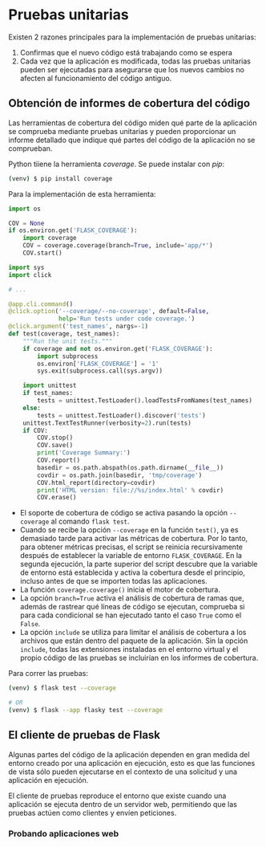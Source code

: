 # Pruebas unitarias

Existen 2 razones principales para la implementación de pruebas unitarias:
1. Confirmas que el nuevo código está trabajando como se espera
2. Cada vez que la aplicación es modificada, todas las pruebas unitarias pueden ser ejecutadas para asegurarse que los nuevos cambios no afecten al funcionamiento del código antiguo.

## Obtención de informes de cobertura del código

Las herramientas de cobertura del código miden qué parte de la aplicación se comprueba mediante pruebas unitarias y pueden proporcionar un informe detallado que indique qué partes del código de la aplicación no se comprueban.

Python tiiene la herramienta *coverage*. Se puede instalar con *pip*:
```bash
(venv) $ pip install coverage
```

Para la implementación de esta herramienta:
```python
import os

COV = None
if os.environ.get('FLASK_COVERAGE'):
    import coverage
    COV = coverage.coverage(branch=True, include='app/*')
    COV.start()

import sys
import click

# ...

@app.cli.command()
@click.option('--coverage/--no-coverage', default=False,
              help='Run tests under code coverage.')
@click.argument('test_names', nargs=-1)
def test(coverage, test_names):
    """Run the unit tests."""
    if coverage and not os.environ.get('FLASK_COVERAGE'):
        import subprocess
        os.environ['FLASK_COVERAGE'] = '1'
        sys.exit(subprocess.call(sys.argv))

    import unittest
    if test_names:
        tests = unittest.TestLoader().loadTestsFromNames(test_names)
    else:
        tests = unittest.TestLoader().discover('tests')
    unittest.TextTestRunner(verbosity=2).run(tests)
    if COV:
        COV.stop()
        COV.save()
        print('Coverage Summary:')
        COV.report()
        basedir = os.path.abspath(os.path.dirname(__file__))
        covdir = os.path.join(basedir, 'tmp/coverage')
        COV.html_report(directory=covdir)
        print('HTML version: file://%s/index.html' % covdir)
        COV.erase()
```
- El soporte de cobertura de código se activa pasando la opción `--coverage` al comando `flask test`.
- Cuando se recibe la opción `--coverage` en la función `test()`, ya es demasiado tarde para activar las métricas de cobertura. Por lo tanto, para obtener métricas precisas, el script se reinicia recursivamente después de establecer la variable de entorno `FLASK_COVERAGE`. En la segunda ejecución, la parte superior del script descubre que la variable de entorno está establecida y activa la cobertura desde el principio, incluso antes de que se importen todas las aplicaciones.
- La función `coverage.coverage()` inicia el motor de cobertura.
- La opción `branch=True` activa el análisis de cobertura de ramas que, además de rastrear qué líneas de código se ejecutan, comprueba si para cada condicional se han ejecutado tanto el caso `True` como el `False`. 
- La opción `include` se utiliza para limitar el análisis de cobertura a los archivos que están dentro del paquete de la aplicación. Sin la opción `include`, todas las extensiones instaladas en el entorno virtual y el propio código de las pruebas se incluirían en los informes de cobertura.

Para correr las pruebas:
```bash
(venv) $ flask test --coverage

# OR
(venv) $ flask --app flasky test --coverage
```

## El cliente de pruebas de Flask

Algunas partes del código de la aplicación dependen en gran medida del entorno creado por una aplicación en ejecución, esto es que las funciones de vista sólo pueden ejecutarse en el contexto de una solicitud y una aplicación en ejecución.

El cliente de pruebas reproduce el entorno que existe cuando una aplicación se ejecuta dentro de un servidor web, permitiendo que las pruebas actúen como clientes y envíen peticiones.

### Probando aplicaciones web






